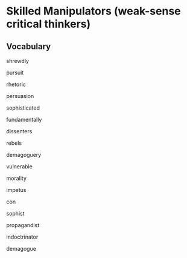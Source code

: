 # Skilled Manipulators (weak-sense critical thinkers)



## Vocabulary

shrewdly

pursuit

rhetoric

persuasion

sophisticated

fundamentally

dissenters

rebels

demagoguery

vulnerable

morality

impetus

con

sophist

propagandist

indoctrinator

demagogue
